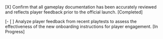 [X] Confirm that all gameplay documentation has been accurately reviewed and reflects player feedback prior to the official launch. [Completed]

[- [ ] Analyze player feedback from recent playtests to assess the effectiveness of the new onboarding instructions for player engagement. [In Progress]
